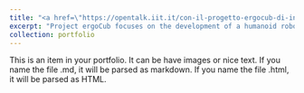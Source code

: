 ```yaml
---
title: "<a href=\"https://opentalk.iit.it/con-il-progetto-ergocub-di-inail-e-iit-la-robotica-e-al-servizio-della-prevenzione/\">ergoCub</a>"
excerpt: "Project ergoCub focuses on the development of a humanoid robot capable of monitoring human activity in a work environment and acting preemptively in case of potential danger.<br/><iframe width=\"560\" height=\"315\" src=\"https://www.youtube.com/embed/22lQYHrIz6k\" title=\"YouTube video player\" frameborder=\"0\" allow=\"accelerometer; autoplay; clipboard-write; encrypted-media; gyroscope; picture-in-picture\" allowfullscreen></iframe>"
collection: portfolio
---
```


This is an item in your portfolio. It can be have images or nice text. If you name the file .md, it will be parsed as markdown. If you name the file .html, it will be parsed as HTML. 
